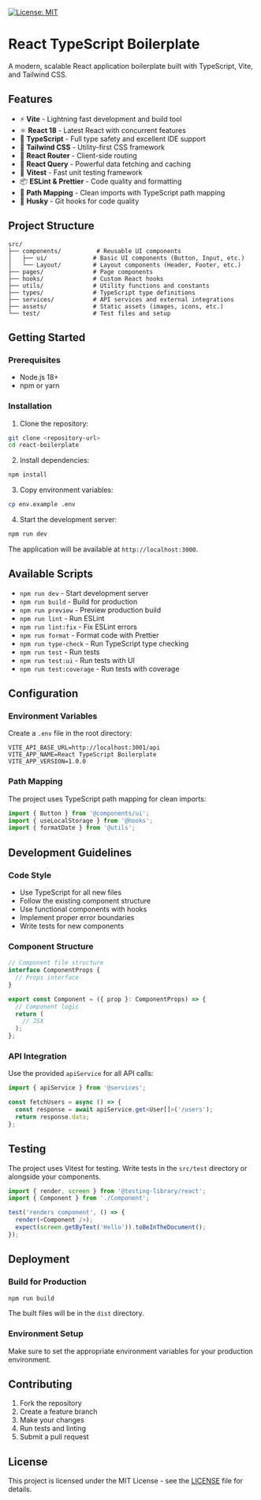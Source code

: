 [![License: MIT](https://img.shields.io/badge/License-MIT-yellow.svg)](https://opensource.org/licenses/MIT)

# React TypeScript Boilerplate

A modern, scalable React application boilerplate built with TypeScript, Vite, and Tailwind CSS.

## Features

- ⚡ **Vite** - Lightning fast development and build tool
- ⚛️ **React 18** - Latest React with concurrent features
- 🔷 **TypeScript** - Full type safety and excellent IDE support
- 🎨 **Tailwind CSS** - Utility-first CSS framework
- 🧭 **React Router** - Client-side routing
- 🔄 **React Query** - Powerful data fetching and caching
- 🧪 **Vitest** - Fast unit testing framework
- 📦 **ESLint & Prettier** - Code quality and formatting
- 🎯 **Path Mapping** - Clean imports with TypeScript path mapping
- 🔧 **Husky** - Git hooks for code quality

## Project Structure

```
src/
├── components/          # Reusable UI components
│   ├── ui/             # Basic UI components (Button, Input, etc.)
│   └── Layout/         # Layout components (Header, Footer, etc.)
├── pages/              # Page components
├── hooks/              # Custom React hooks
├── utils/              # Utility functions and constants
├── types/              # TypeScript type definitions
├── services/           # API services and external integrations
├── assets/             # Static assets (images, icons, etc.)
└── test/               # Test files and setup
```

## Getting Started

### Prerequisites

- Node.js 18+ 
- npm or yarn

### Installation

1. Clone the repository:
```bash
git clone <repository-url>
cd react-boilerplate
```

2. Install dependencies:
```bash
npm install
```

3. Copy environment variables:
```bash
cp env.example .env
```

4. Start the development server:
```bash
npm run dev
```

The application will be available at `http://localhost:3000`.

## Available Scripts

- `npm run dev` - Start development server
- `npm run build` - Build for production
- `npm run preview` - Preview production build
- `npm run lint` - Run ESLint
- `npm run lint:fix` - Fix ESLint errors
- `npm run format` - Format code with Prettier
- `npm run type-check` - Run TypeScript type checking
- `npm run test` - Run tests
- `npm run test:ui` - Run tests with UI
- `npm run test:coverage` - Run tests with coverage

## Configuration

### Environment Variables

Create a `.env` file in the root directory:

```env
VITE_API_BASE_URL=http://localhost:3001/api
VITE_APP_NAME=React TypeScript Boilerplate
VITE_APP_VERSION=1.0.0
```

### Path Mapping

The project uses TypeScript path mapping for clean imports:

```typescript
import { Button } from '@components/ui';
import { useLocalStorage } from '@hooks';
import { formatDate } from '@utils';
```

## Development Guidelines

### Code Style

- Use TypeScript for all new files
- Follow the existing component structure
- Use functional components with hooks
- Implement proper error boundaries
- Write tests for new components

### Component Structure

```typescript
// Component file structure
interface ComponentProps {
  // Props interface
}

export const Component = ({ prop }: ComponentProps) => {
  // Component logic
  return (
    // JSX
  );
};
```

### API Integration

Use the provided `apiService` for all API calls:

```typescript
import { apiService } from '@services';

const fetchUsers = async () => {
  const response = await apiService.get<User[]>('/users');
  return response.data;
};
```

## Testing

The project uses Vitest for testing. Write tests in the `src/test` directory or alongside your components.

```typescript
import { render, screen } from '@testing-library/react';
import { Component } from './Component';

test('renders component', () => {
  render(<Component />);
  expect(screen.getByText('Hello')).toBeInTheDocument();
});
```

## Deployment

### Build for Production

```bash
npm run build
```

The built files will be in the `dist` directory.

### Environment Setup

Make sure to set the appropriate environment variables for your production environment.

## Contributing

1. Fork the repository
2. Create a feature branch
3. Make your changes
4. Run tests and linting
5. Submit a pull request

## License

This project is licensed under the MIT License - see the [LICENSE](LICENSE) file for details.
